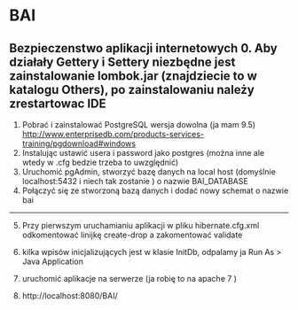 # BAI
Bezpieczenstwo aplikacji internetowych
0. Aby działały Gettery i Settery niezbędne jest zainstalowanie lombok.jar (znajdziecie to w katalogu Others), po zainstalowaniu należy zrestartowac IDE
-------------------------------------------------------------------------------------------------------------
1. Pobrać i zainstalować PostgreSQL wersja dowolna (ja mam 9.5) http://www.enterprisedb.com/products-services-training/pgdownload#windows
2. Instalując ustawić usera i password jako postgres (można inne ale wtedy w .cfg bedzie trzeba to uwzględnić)
3. Uruchomić pgAdmin, stworzyć bazę danych na local host (domyślnie localhost:5432 i niech tak zostanie ) o nazwie  BAI_DATABASE
4. Połączyć się ze stworzoną bazą danych i dodać nowy schemat o nazwie bai

-------------------------------------------------------------------------------------------------------------
5. Przy pierwszym uruchamianiu aplikacji w pliku hibernate.cfg.xml odkomentować linijkę
<property name="hibernate.hbm2ddl.auto">create-drop</property>
a zakomentować
<property name="hibernate.hbm2ddl.auto">validate</property> 
6. kilka wpisów inicjalizujących jest w klasie InitDb, odpalamy ja Run As > Java Application

7. uruchomić aplikacje na serwerze (ja robię to na apache 7 )
8. http://localhost:8080/BAI/